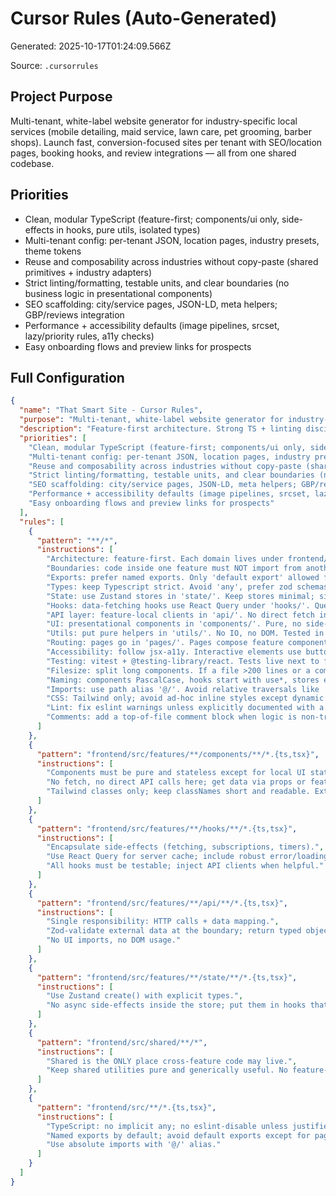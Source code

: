 # Cursor Rules (Auto-Generated)

Generated: 2025-10-17T01:24:09.566Z

Source: `.cursorrules`

## Project Purpose

Multi-tenant, white-label website generator for industry-specific local services (mobile detailing, maid service, lawn care, pet grooming, barber shops). Launch fast, conversion-focused sites per tenant with SEO/location pages, booking hooks, and review integrations — all from one shared codebase.

## Priorities

- Clean, modular TypeScript (feature-first; components/ui only, side-effects in hooks, pure utils, isolated types)
- Multi-tenant config: per-tenant JSON, location pages, industry presets, theme tokens
- Reuse and composability across industries without copy-paste (shared primitives + industry adapters)
- Strict linting/formatting, testable units, and clear boundaries (no business logic in presentational components)
- SEO scaffolding: city/service pages, JSON-LD, meta helpers; GBP/reviews integration
- Performance + accessibility defaults (image pipelines, srcset, lazy/priority rules, a11y checks)
- Easy onboarding flows and preview links for prospects

## Full Configuration

```json
{
  "name": "That Smart Site - Cursor Rules",
  "purpose": "Multi-tenant, white-label website generator for industry-specific local services (mobile detailing, maid service, lawn care, pet grooming, barber shops). Launch fast, conversion-focused sites per tenant with SEO/location pages, booking hooks, and review integrations — all from one shared codebase.",
  "description": "Feature-first architecture. Strong TS + linting discipline. Clear import boundaries. Clean UI with Tailwind + shadcn/ui.",
  "priorities": [
    "Clean, modular TypeScript (feature-first; components/ui only, side-effects in hooks, pure utils, isolated types)",
    "Multi-tenant config: per-tenant JSON, location pages, industry presets, theme tokens",
    "Reuse and composability across industries without copy-paste (shared primitives + industry adapters)",
    "Strict linting/formatting, testable units, and clear boundaries (no business logic in presentational components)",
    "SEO scaffolding: city/service pages, JSON-LD, meta helpers; GBP/reviews integration",
    "Performance + accessibility defaults (image pipelines, srcset, lazy/priority rules, a11y checks)",
    "Easy onboarding flows and preview links for prospects"
  ],
  "rules": [
    {
      "pattern": "**/*",
      "instructions": [
        "Architecture: feature-first. Each domain lives under frontend/src/features/<domain>/{components,hooks,api,state,types,pages,utils}.",
        "Boundaries: code inside one feature must NOT import from another feature directly. Only allowed paths are '@/features/<same-domain>/**' and '@/shared/**'. If a cross-feature need arises, extract to '@/shared/**'.",
        "Exports: prefer named exports. Only 'default export' allowed for top-level page components or small wrapper components.",
        "Types: keep Typescript strict. Avoid 'any', prefer zod schemas at boundaries. Co-locate types with the feature in 'types/'.",
        "State: use Zustand stores in 'state/'. Keep stores minimal; side-effects live in hooks.",
        "Hooks: data-fetching hooks use React Query under 'hooks/'. Query keys are namespaced by feature, e.g. ['affiliate','bySlug',slug].",
        "API layer: feature-local clients in 'api/'. No direct fetch in components. Centralize endpoints & DTO mapping here.",
        "UI: presentational components in 'components/'. Pure, no side-effects. Style with Tailwind; prefer shadcn/ui primitives.",
        "Utils: put pure helpers in 'utils/'. No IO, no DOM. Tested in isolation.",
        "Routing: pages go in 'pages/'. Pages compose feature components; avoid business logic in pages.",
        "Accessibility: follow jsx-a11y. Interactive elements use buttons/links properly. Labels on inputs.",
        "Testing: vitest + @testing-library/react. Tests live next to files or under __tests__ per feature.",
        "Filesize: split long components. If a file >200 lines or a component has >3 responsibilities, extract.",
        "Naming: components PascalCase, hooks start with use*, stores end with Store, types end with .types.ts, schema .schema.ts, API clients .api.ts.",
        "Imports: use path alias '@/'. Avoid relative traversals like '../../../'. Barrel files are allowed only inside a feature.",
        "CSS: Tailwind only; avoid ad-hoc inline styles except dynamic calculations.",
        "Lint: fix eslint warnings unless explicitly documented with a comment.",
        "Comments: add a top-of-file comment block when logic is non-trivial (why > what)."
      ]
    },
    {
      "pattern": "frontend/src/features/**/components/**/*.{ts,tsx}",
      "instructions": [
        "Components must be pure and stateless except for local UI state.",
        "No fetch, no direct API calls here; get data via props or feature hooks.",
        "Tailwind classes only; keep classNames short and readable. Extract reusable styles into small components."
      ]
    },
    {
      "pattern": "frontend/src/features/**/hooks/**/*.{ts,tsx}",
      "instructions": [
        "Encapsulate side-effects (fetching, subscriptions, timers).",
        "Use React Query for server cache; include robust error/loading states.",
        "All hooks must be testable; inject API clients when helpful."
      ]
    },
    {
      "pattern": "frontend/src/features/**/api/**/*.{ts,tsx}",
      "instructions": [
        "Single responsibility: HTTP calls + data mapping.",
        "Zod-validate external data at the boundary; return typed objects.",
        "No UI imports, no DOM usage."
      ]
    },
    {
      "pattern": "frontend/src/features/**/state/**/*.{ts,tsx}",
      "instructions": [
        "Use Zustand create() with explicit types.",
        "No async side-effects inside the store; put them in hooks that update store."
      ]
    },
    {
      "pattern": "frontend/src/shared/**/*",
      "instructions": [
        "Shared is the ONLY place cross-feature code may live.",
        "Keep shared utilities pure and generically useful. No feature-specific naming."
      ]
    },
    {
      "pattern": "frontend/src/**/*.{ts,tsx}",
      "instructions": [
        "TypeScript: no implicit any; no eslint-disable unless justified.",
        "Named exports by default; avoid default exports except for pages/components that are consumed by routers.",
        "Use absolute imports with '@/' alias."
      ]
    }
  ]
}
```
